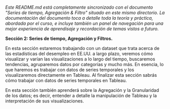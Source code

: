 _Este README.md está completamente sincronizado con el documento "Series de tiempo, Agregación & Filtro" situado en este mismo directorio. La documentación del documento toca a detalle toda la teoría y práctica, abordada por el curso, e incluye también un panel de navegación para una mejor experiencia de aprendisaje y recordación de temas vistos a futuro._

**Sección 2: Series de tiempo, Agregación y Filtros.**

En esta sección estaremos trabajando con un dataset que trata acerca de las estadísticas del desempleo en EE.UU. a largo plazo, veremos cómo visualizar y varían las visualizaciones a lo largo del tiempo, buscaremos tendencias, agruparemos datos por categorías y mucho más. En esencia, lo que haremos es trabajar con datos de series temporales y los visualizaremos directamente en Tableau. Al finalizar esta sección sabrás cómo trabajar con datos de series temporales en Tableau. 

En esta sección también aprenderá sobre la Agregación y la Granularidad de los datos; es decir, entender a detalle la manipulación de Tableau y la interpretación de sus visualizaciones. 

